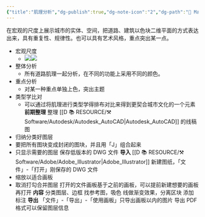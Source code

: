 ```yaml
---
{"title":"肌理分析","dg-publish":true,"dg-note-icon":"2","dg-path":"🌳 Major/Chart/01 前期分析/肌理分析.md","permalink":"/🌳 Major/Chart/01 前期分析/肌理分析/","dgPassFrontmatter":true,"noteIcon":"2","created":"2024-07-04T13:45:17.000+08:00","updated":"2024-11-01T21:26:18.381+08:00"}
---
```


在宏观的尺度上展示城市的实体、空间，把道路、建筑以色块二维平面的方式表达出来，具有重复性、规律性。也可以具有艺术风格，重点突出某一点。
-   宏观尺度  
	-   ![](https://api2.mubu.com/v3/document_image/d5bb9dcb-9b51-4312-87b5-db158a9dc8f3-20454557.jpg)![](https://api2.mubu.com/v3/document_image/2b54fd59-5c22-44cb-9d24-1fd90e85581f-20454557.jpg)  
-   整体分析  
	-   所有道路肌理一起分析，在不同的功能上采用不同的颜色。  
-   重点分析  
	-   对某一种重点单独上色，突出主题  
-   类型学比对  
	-   可以通过将肌理进行类型学得排布对比来得到更契合城市文化的一个元素
**前期整理**
整理 [[D 📚 RESOURCE/⚒️ Software/Autodesk/Autodesk_AutoCAD\|Autodesk_AutoCAD]] 的线稿图
-   归纳分类好图层
-   要把所有图块变成封闭的图块，并且用「J」组合起来
-   只显示需要的图层
保存低版本的 DWG 文件
**导入**
[[D 📚 RESOURCE/⚒️ Software/Adobe/Adobe_Illustrator\|Adobe_Illustrator]] 新建图纸，「文件」-「打开」刚保存的 DWG 文件  
-   缩放以适合画板
-   取消打勾合并图层
打开的文件画板基于之前的画板，可以提前新建想要的画板再打开
**内容**
分类图层、边框
找参考图，吸色
线做渐变效果，分离区块
添加标注
**导出**
「文件」-「导出」-「使用画板」只导出画板以内的图片
导出 PDF 格式可以保留图层信息